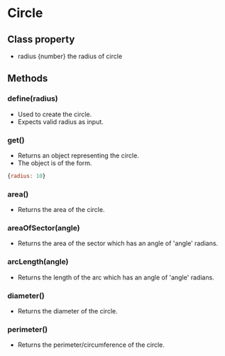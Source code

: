 # Circle

## Class property

* radius {number} the radius of circle

## Methods

### define(radius)

* Used to create the circle.
* Expects valid radius as input.

### get()

* Returns an object representing the circle.
* The object is of the form.

```javascript
{radius: 10}
```

### area()

* Returns the area of the circle.

### areaOfSector(angle)

* Returns the area of the sector which has an angle of 'angle' radians.

### arcLength(angle)

* Returns the length of the arc which has an angle of 'angle' radians.

### diameter()

* Returns the diameter of the circle.

### perimeter()

* Returns the perimeter/circumference of the circle.
